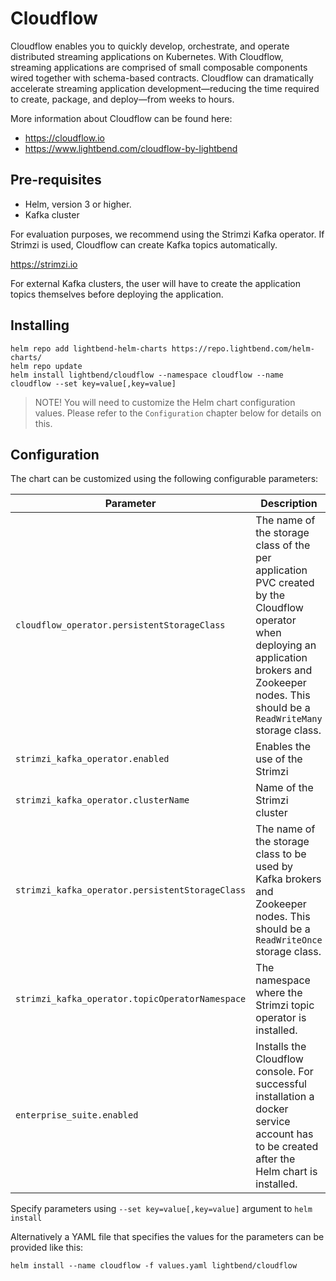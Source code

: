 # Cloudflow 

Cloudflow enables you to quickly develop, orchestrate, and operate distributed streaming applications on Kubernetes. With Cloudflow, streaming applications are comprised of small composable components wired together with schema-based contracts. Cloudflow can dramatically accelerate streaming application development—​reducing the time required to create, package, and deploy—​from weeks to hours.

More information about Cloudflow can be found here:
- https://cloudflow.io
- https://www.lightbend.com/cloudflow-by-lightbend

## Pre-requisites

- Helm, version 3 or higher.
- Kafka cluster

For evaluation purposes, we recommend using the Strimzi Kafka operator. If Strimzi is used, Cloudflow can create Kafka topics automatically.

https://strimzi.io

For external Kafka clusters, the user will have to create the application topics themselves before deploying the application.

## Installing

    helm repo add lightbend-helm-charts https://repo.lightbend.com/helm-charts/
    helm repo update
    helm install lightbend/cloudflow --namespace cloudflow --name cloudflow --set key=value[,key=value]

>NOTE! You will need to customize the Helm chart configuration values. Please refer to the `Configuration` chapter below for details on this.

## Configuration

The chart can be customized using the following configurable parameters:

| Parameter                       | Description                                                     | Default                      |
| ------------------------------- | ----------------------------------------------------------------| -----------------------------|
| `cloudflow_operator.persistentStorageClass` | The name of the storage class of the per application PVC created by the Cloudflow operator when deploying an application  brokers and Zookeeper nodes. This should be a `ReadWriteMany` storage class. | ""  |
| `strimzi_kafka_operator.enabled`| Enables the use of the Strimzi                                  | false  |
| `strimzi_kafka_operator.clusterName` | Name of the Strimzi cluster                                  | "" |
| `strimzi_kafka_operator.persistentStorageClass` | The name of the storage class to be used by Kafka brokers and Zookeeper nodes. This should be a `ReadWriteOnce` storage class.                                   | "standard"  |
| `strimzi_kafka_operator.topicOperatorNamespace` | The namespace where the Strimzi topic operator is installed. | ""  |
| `enterprise_suite.enabled` | Installs the Cloudflow console. For successful installation a docker service account has to be created after the Helm chart is installed.   | false  |

Specify parameters using `--set key=value[,key=value]` argument to `helm install`

Alternatively a YAML file that specifies the values for the parameters can be provided like this:

    helm install --name cloudflow -f values.yaml lightbend/cloudflow

